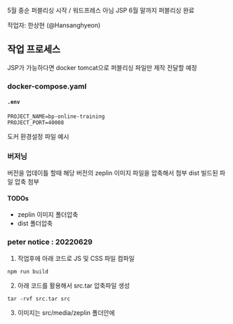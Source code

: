 5월 중순 퍼블리싱 시작 / 워드프레스 아님 JSP 6월 말까지 퍼블리싱 완료

작업자: 한상현 (@Hansanghyeon)

## 작업 프로세스

JSP가 가능하다면 docker tomcat으로 퍼블리싱 파일만 제작 전달할 예정

### docker-compose.yaml

#### `.env`

```
PROJECT_NAME=bp-online-training
PROJECT_PORT=40008
```

도커 환경설정 파일 예시

### 버저닝

버전을 업데이틀 할때 해당 버전의 zeplin 이미지 파일을 압축해서 첨부
dist 빌드된 파일 압축 첨부

#### TODOs

- zeplin 이미지 폴더압축
- dist 폴더압축

### peter notice : 20220629

1. 작업후에 아래 코드로 JS 및 CSS 파일 컴파일
```
npm run build
```

2. 아래 코드를 활용해서 src.tar 압축파일 생성
```
tar -rvf src.tar src
```

3. 이미지는 src/media/zeplin 폴더안에